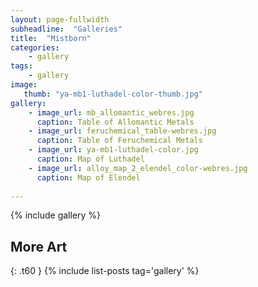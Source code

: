 ```yaml
---
layout: page-fullwidth
subheadline:  "Galleries"
title:  "Mistborn"
categories:
    - gallery
tags:
    - gallery
image:
   thumb: "ya-mb1-luthadel-color-thumb.jpg"
gallery:
    - image_url: mb_allomantic_webres.jpg
      caption: Table of Allomantic Metals
    - image_url: feruchemical_table-webres.jpg
      caption: Table of Feruchemical Metals
    - image_url: ya-mb1-luthadel-color.jpg
      caption: Map of Luthadel
    - image_url: alloy_map_2_elendel_color-webres.jpg
      caption: Map of Elendel
      
---
```


{% include gallery %}


## More Art
{: .t60 }
{% include list-posts tag='gallery' %}